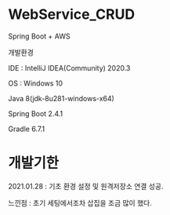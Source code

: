 # WebService_CRUD
Spring Boot + AWS


개발환경

IDE : IntelliJ IDEA(Community) 2020.3

OS : Windows 10

Java 8(jdk-8u281-windows-x64)

Spring Boot 2.4.1

Gradle 6.7.1


# 개발기한

2021.01.28
: 기초 환경 설정 및 원격저장소 연결 성공.


느낀점
: 초기 세팅에서조차 삽집을 조금 많이 했다. 

